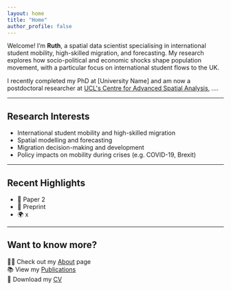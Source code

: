```yaml
---
layout: home
title: "Home"
author_profile: false
---
```


Welcome! I’m **Ruth**, a spatial data scientist specialising in international student mobility, high-skilled migration, and forecasting. My research explores how socio-political and economic shocks shape population movement, with a particular focus on international student flows to the UK.

I recently completed my PhD at [University Name] and am now a postdoctoral researcher at [UCL's Centre for Advanced Spatial Analysis](https://www.ucl.ac.uk/bartlett/casa), .... 

---

## Research Interests

- International student mobility and high-skilled migration  
- Spatial modelling and forecasting  
- Migration decision-making and development  
- Policy impacts on mobility during crises (e.g. COVID-19, Brexit)

---

## Recent Highlights

- 📄 Paper 2
- 🧮 Preprint
- 🌍 x

---

## Want to know more?

👩‍🔬 Check out my [About](/about/) page  
📚 View my [Publications](/publications/)  
📄 Download my [CV](/cv/)

